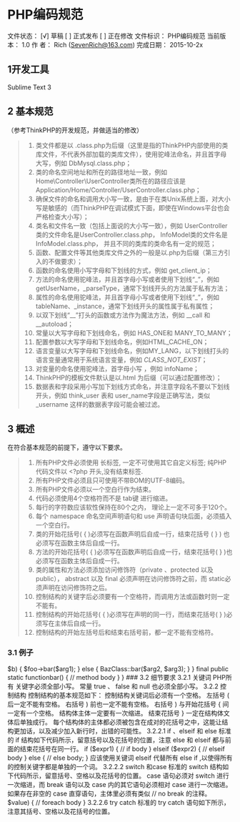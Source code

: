 PHP编码规范
===================================
文件状态：
[√] 草稿
[  ] 正式发布
[  ] 正在修改	文件标识：	PHP编码规范
	当前版本：	1.0
	作    者：	Rich (SevenRich@163.com)
	完成日期：	2015-10-2x
	
1开发工具
-----------------------------------
Sublime Text 3

2 基本规范
-----------------------------------
（参考ThinkPHP的开发规范，并做适当的修改）
> 1.	类文件都是以 .class.php为后缀（这里是指的ThinkPHP内部使用的类库文件，不代表外部加载的类库文件），使用驼峰法命名，并且首字母大写，例如 DbMysql.class.php； 
> 2.	类的命名空间地址和所在的路径地址一致，例如 Home\Controller\UserController类所在的路径应该是 Application/Home/Controller/UserController.class.php； 
> 3.	确保文件的命名和调用大小写一致，是由于在类Unix系统上面，对大小写是敏感的（而ThinkPHP在调试模式下面，即使在Windows平台也会严格检查大小写）； 
> 4.	类名和文件名一致（包括上面说的大小写一致），例如 UserController类的文件命名是UserController.class.php， InfoModel类的文件名是InfoModel.class.php， 并且不同的类库的类命名有一定的规范； 
> 5.	函数、配置文件等其他类库文件之外的一般是以.php为后缀（第三方引入的不做要求）； 
> 6.	函数的命名使用小写字母和下划线的方式，例如 get_client_ip； 
> 7.	方法的命名使用驼峰法，并且首字母小写或者使用下划线“_”，例如 getUserName，_parseType，通常下划线开头的方法属于私有方法； 
> 8.	属性的命名使用驼峰法，并且首字母小写或者使用下划线“_”，例如 tableName、_instance，通常下划线开头的属性属于私有属性；
> 9.	以双下划线“__”打头的函数或方法作为魔法方法，例如 __call 和 __autoload； 
> 10.	常量以大写字母和下划线命名，例如 HAS_ONE和 MANY_TO_MANY； 
> 11.	配置参数以大写字母和下划线命名，例如HTML_CACHE_ON； 
> 12.	语言变量以大写字母和下划线命名，例如MY_LANG，以下划线打头的语言变量通常用于系统语言变量，例如 _CLASS_NOT_EXIST_； 
> 13.	对变量的命名使用驼峰法，首字母小写 ，例如 infoName； 
> 14.	ThinkPHP的模板文件默认是以.html 为后缀（可以通过配置修改）； 
> 15.	数据表和字段采用小写加下划线方式命名，并注意字段名不要以下划线开头，例如 think_user 表和 user_name字段是正确写法，类似 _username 这样的数据表字段可能会被过滤。



3 概述
-----------------------------------
在符合基本规范的前提下，遵守以下要求。
> 1.	所有PHP文件必须使用 <?php  ?> 长标签, 一定不可使用其它自定义标签; 纯PHP代码文件以 <?php 开头,没有结束标签.
> 2.	所有PHP文件必须且只可使用不带BOM的UTF-8编码。
> 3.	所有PHP文件必须以一个空白行作为结束。
> 4.	代码必须使用4个空格符而不是 tab键 进行缩进。
> 5.	每行的字符数应该软性保持在80个之内， 理论上一定不可多于120个。
> 6.	每个 namespace 命名空间声明语句和 use 声明语句块后面，必须插入一个空白行。
> 7.	类的开始花括号( { )必须写在函数声明后自成一行，结束花括号 ( } ) 也必须写在函数主体后自成一行。
> 8.	方法的开始花括号( { )必须写在函数声明后自成一行，结束花括号( } )也必须写在函数主体后自成一行。
> 9.	类的属性和方法必须添加访问修饰符（private 、protected 以及 public）， abstract 以及 final 必须声明在访问修饰符之前，而 static必须声明在访问修饰符之后。
> 10.	控制结构的关键字后必须要有一个空格符，而调用方法或函数时则一定不能有。
> 11.	控制结构的开始花括号( { )必须写在声明的同一行，而结束花括号( } )必须写在主体后自成一行。
> 12.	控制结构的开始左括号后和结束右括号前，都一定不能有空格符。

### 3.1 例子
<?php
namespace Vendor\Package;

use FooInterface;
use BarClass as Bar;
use OtherVendor\OtherPackage\BazClass;

class Foo extends Bar implements FooInterface
{
    public function sampleFunction($a, $b = null)
    {
        if ($a === $b) {
            bar();
        } elseif ($a > $b) {
            $foo->bar($arg1);
        } else {
            BazClass::bar($arg2, $arg3);
        }
    }

    final public static functionbar()
    {
        // method body
    }
}

### 3.2 细节要求
3.2.1 关键词
PHP所有 关键字必须全部小写。
常量 true 、 false 和 null 也必须全部小写。

3.2.2  控制结构
控制结构的基本规范如下：
控制结构关键词后必须有一个空格。
左括号 ( 后一定不能有空格。
右括号 ) 前也一定不能有空格。
右括号 ) 与开始花括号 { 间一定有一个空格。
结构体主体一定要有一次缩进。
结束花括号 } 一定在结构体文体后单独成行。
每个结构体的主体都必须被包含在成对的花括号之中，这能让结构更加话，以及减少加入新行时，出错的可能性。

3.2.2.1 if 、elseif 和 else
标准的 if 结构如下代码所示，留意括号以及花括号的位置，注意 else 和 elseif 都与前面的结束花括号在同一行。

if ($expr1) {
    // if body
} elseif ($expr2) {
    // elseif body
} else {
    // else body;
}

应该使用关键词 elseif 代替所有 else if ,以使得所有的控制关键字都是单独的一个词。

3.2.2.2 switch 和case
标准的 switch 结构如下代码所示，留意括号、空格以及花括号的位置。 case 语句必须对 switch 进行一次缩进，而 break 语句以及 case 内的其它语句必须相对 case 进行一次缩进。如果存在非空的 case 直穿语句，主体里必须有类似 // no break 的注释。 

<?php
switch ($expr) {
    case 0:
        echo 'First case, with a break';
        break;
    case 1:
        echo '"Second case, which falls through"';
    // no break
    case 2:
    case 3:
    case 4:
        echo 'Third case, return instead of break';
        return;
    default:
        echo 'Default case';
        break;
}

3.2.2.3 while 和 do while
一个规范的 while 语句应该如下所示，注意其括号、空格以及花括号的位置。

<?php
while ($expr) {
    // structure body
}

标准的 do while 语句如下所示，同样的，注意其括号、空格以及花括号的位置。

<?php
do {
    // structure body
} while ($expr);

3.2.2.4 for
标准的 for 语句如下所示，注意其括号、空格以及花括号的位置。

<?php
for ($i = 0; $i < 10; $i++) {
    // for body
}

3.2.2.5 foreach
标准的 foreach 语句如下所示，注意其括号、空格以及花括号的位置。

<?php
foreach ($iterable as $key => $value) {
    // foreach body
}

3.2.2.6 try catch
标准的 try catch 语句如下所示，注意其括号、空格以及花括号的位置。

<?php
try {
    // try body
} catch (FirstExceptionType $e) {
   // catch body
} catch (OtherExceptionType $e) {
   // catch body
}

4 代码注释
多行文档注释:  /**   */
普通多行注释:  /*  */
单行注释符号:  //

4.1 文档的注释
PHP文档（demo.php）
/**
 * [doadd description]名字及描述
 * @return [type]类型 [description] 描述
 */

4.2 类文件注释
PHP的类文件(Demo.class.php)
/**
 * 类的简述
 *
 * 类的详细描述
 * @package  sample  简单描述
 * @subpackage  classes  包含类名
 * @author    Rich SevenRich@163.com  作者
 * @version   $Id$  版本
 */

4.3 方法和函数的注释
每个函数，包括对象方法，必须有最少包括下列内容的文档块：
函数的描述;
所有参数;
所有可能的返回值。

/**
 * [doadd description] 描述
 * @param [type] $param [description] 参数类型及描述
 * …
 * @return [type] [description] 返回类型及描述
 */


